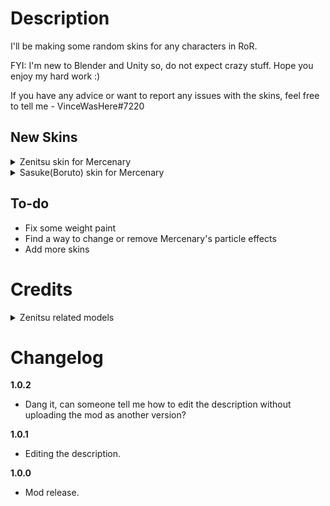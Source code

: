 # Description
I'll be making some random skins for any characters in RoR.

FYI:
I'm new to Blender and Unity so, do not expect crazy stuff. Hope you enjoy my hard work :)

If you have any advice or want to report any issues with the skins, feel free to tell me - VinceWasHere#7220

## New Skins

<details>
<summary>Zenitsu skin for Mercenary</summary>
  <br>
    Just a Zenitsu skin, from the anime called Demon Slayer, for the Mercenary for the time being. It has some clipping issues but at least it's playable, lol


    ![](https://cdn.discordapp.com/attachments/864033991623180288/1058841952231096410/image.png) ![](https://cdn.discordapp.com/attachments/864033991623180288/1058840865277223022/35878a21-8755-4116-a415-69141a8bce94.png)
    ![](https://cdn.discordapp.com/attachments/864033991623180288/1058840867621843044/ad60000f-8377-4139-bd7d-98b4d5379ffd.png) ![](https://cdn.discordapp.com/attachments/864033991623180288/1058840866699096075/640940bf-2fd8-4190-b1eb-2adf5c135d92.png)

</details>

<details>
<summary>Sasuke(Boruto) skin for Mercenary</summary>
  <br>
    No images, yet

  
</details>


## To-do
* Fix some weight paint
* Find a way to change or remove Mercenary's particle effects
* Add more skins

# Credits
<details>
<summary>Zenitsu related models</summary>

   * Zenitsu Model: https://sketchfab.com/3d-models/demon-slayer-zenitsu-c0af6cff336c41cabc80baf40d098813
  <br>
  
   * Zenitsu Nichirin Model: https://sketchfab.com/3d-models/zenitsu-sword-46390aacd66a4bd9859a1174d5cded79

</details>

# Changelog
**1.0.2**

* Dang it, can someone tell me how to edit the description without uploading the mod as another version?


**1.0.1**

* Editing the description.


**1.0.0**

* Mod release.
